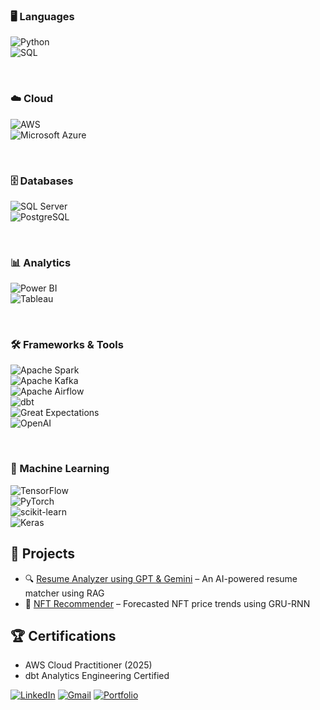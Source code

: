 <!--
**aspk74/aspk74** is a ✨ _special_ ✨ repository because its `README.md` (this file) appears on your GitHub profile.

Here are some ideas to get you started:

- 🔭 I’m currently working on ...
- 🌱 I’m currently learning ...
- 👯 I’m looking to collaborate on ...
- 🤔 I’m looking for help with ...
- 💬 Ask me about ...
- 📫 How to reach me: ...
- 😄 Pronouns: ...
- ⚡ Fun fact: ...

<img width="959" alt="Screenshot 2025-07-07 at 5 54 08 PM" src="https://github.com/user-attachments/assets/f1f2f5e4-9147-4bbe-b4ff-ca2ca5f40edc" />

# Hi, I'm Anushka! 👋  
Data Engineer | AI Enthusiast | Cloud Certified ☁️  

## About Me
* I’m a curious data engineer who loves turning raw data into stories that help teams make smarter decisions.
* Over the last 3 years, I’ve built pipelines and analytics solutions on AWS, Azure, and Postgres to make data flow easier and faster.
* I enjoy creating clear reports and dashboards that bring insights to life for different teams.
* I’ve also dabbled in machine learning using tools like TensorFlow and scikit-learn to add some predictive magic.
* I’m passionate about mixing data engineering, analytics, and AI to solve real problems — and always excited to learn and grow.

## 🛠️ Skills
<!-- Languages -->
### 🖥️ Languages  
![Python](https://img.shields.io/badge/Python-3776AB?style=for-the-badge&logo=python&logoColor=ffdd54)  
![SQL](https://img.shields.io/badge/SQL-4479A1?style=for-the-badge&logo=sql&logoColor=white)  

<br>

<!-- Cloud -->
### ☁️ Cloud  
![AWS](https://img.shields.io/badge/AWS-232F3E?style=for-the-badge&logo=amazonaws&logoColor=white)  
![Microsoft Azure](https://img.shields.io/badge/Microsoft_Azure-0089D6?style=for-the-badge&logo=microsoft-azure&logoColor=white)  

<br>

<!-- Databases -->
### 🗄️ Databases  
![SQL Server](https://img.shields.io/badge/SQL_Server-CC2927?style=for-the-badge&logo=microsoft-sql-server&logoColor=white)  
![PostgreSQL](https://img.shields.io/badge/PostgreSQL-336791?style=for-the-badge&logo=postgresql&logoColor=white)  

<br>

<!-- Analytics -->
### 📊 Analytics  
![Power BI](https://img.shields.io/badge/Power_BI-F2C811?style=for-the-badge&logo=microsoft-power-bi&logoColor=black)  
![Tableau](https://img.shields.io/badge/Tableau-E97627?style=for-the-badge&logo=tableau&logoColor=white)  

<br>

<!-- Frameworks & Tools -->
### 🛠️ Frameworks & Tools  
![Apache Spark](https://img.shields.io/badge/Apache_Spark-E25A1C?style=for-the-badge&logo=apache-spark&logoColor=white)  
![Apache Kafka](https://img.shields.io/badge/Apache_Kafka-231F20?style=for-the-badge&logo=apache-kafka&logoColor=white)  
![Apache Airflow](https://img.shields.io/badge/Apache_Airflow-017CEE?style=for-the-badge&logo=apache-airflow&logoColor=white)  
![dbt](https://img.shields.io/badge/dbt-FF694F?style=for-the-badge&logo=dbt-labs&logoColor=white)  
![Great Expectations](https://img.shields.io/badge/Great_Expectations-000000?style=for-the-badge&logo=python&logoColor=white)  
![OpenAI](https://img.shields.io/badge/OpenAI-412991?style=for-the-badge&logo=openai&logoColor=white)  

<br>

<!-- Machine Learning Libraries -->
### 🤖 Machine Learning  
![TensorFlow](https://img.shields.io/badge/TensorFlow-FF6F00?style=for-the-badge&logo=tensorflow&logoColor=white)  
![PyTorch](https://img.shields.io/badge/PyTorch-EE4C2C?style=for-the-badge&logo=pytorch&logoColor=white)  
![scikit-learn](https://img.shields.io/badge/scikit--learn-F7931E?style=for-the-badge&logo=scikit-learn&logoColor=white)  
![Keras](https://img.shields.io/badge/Keras-D00000?style=for-the-badge&logo=keras&logoColor=white)


## 📂 Projects
- 🔍 [Resume Analyzer using GPT & Gemini](https://github.com/yourusername/resume-analyzer) – An AI-powered resume matcher using RAG
- 🔮 [NFT Recommender](https://github.com/yourusername/nft-recommender) – Forecasted NFT price trends using GRU-RNN

## 🏆 Certifications
- AWS Cloud Practitioner (2025)
- dbt Analytics Engineering Certified

[![LinkedIn](https://img.shields.io/badge/-LinkedIn-blue?style=flat-square&logo=linkedin)](https://linkedin.com/in/asirpurkar)
[![Gmail](https://img.shields.io/badge/-Email-red?style=flat-square&logo=gmail&logoColor=white)](mailto:sirpurkaranushka7@gmail.com)
[![Portfolio](https://img.shields.io/badge/-Portfolio-000?style=flat-square)](https://aspk74.github.io/anushkasirpurkar.github.io/)




